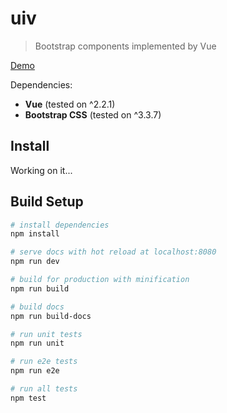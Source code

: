 # uiv

> Bootstrap components implemented by Vue

[Demo](https://wxsm.space/uiv)

Dependencies:

* **Vue** (tested on ^2.2.1)
* **Bootstrap CSS** (tested on ^3.3.7)

## Install

Working on it...

## Build Setup

```bash
# install dependencies
npm install

# serve docs with hot reload at localhost:8080
npm run dev

# build for production with minification
npm run build

# build docs
npm run build-docs

# run unit tests
npm run unit

# run e2e tests
npm run e2e

# run all tests
npm test
```
